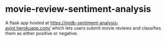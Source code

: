 # movie-review-sentiment-analysis

A flask app hosted at https://imdb-sentiment-analysis-avjot.herokuapp.com/ which lets users submit movie reviews and classifies them as either positive or negative.
